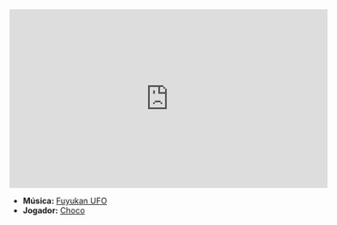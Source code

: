 <iframe width="560" height="315" src="https://www.youtube.com/embed/ruv7cG9zIeA?si=dEu0T-hQTFRgM2Oc" title="YouTube video player" frameborder="0" allow="accelerometer; autoplay; clipboard-write; encrypted-media; gyroscope; picture-in-picture; web-share" referrerpolicy="strict-origin-when-cross-origin" allowfullscreen></iframe>

- **Música:** [Fuyukan UFO](content/Músicas/Fuyukan%20UFO.md)
- **Jogador:** [Choco](content/Jogadores/Choco.md)